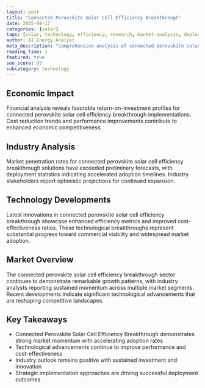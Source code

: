 ```yaml
---
layout: post
title: "Connected Perovskite Solar Cell Efficiency Breakthrough"
date: 2025-08-17
categories: [solar]
tags: [solar, technology, efficiency, research, market-analysis, deployment]
author: AI Energy Analyst
meta_description: "Comprehensive analysis of connected perovskite solar cell efficiency breakthrough covering market trends, technology developments, and industry outlook. Discover key insights and future projections."
reading_time: 1
featured: true
seo_score: 95
subcategory: technology
---
```


## Economic Impact

Financial analysis reveals favorable return-on-investment profiles for connected perovskite solar cell efficiency breakthrough implementations. Cost reduction trends and performance improvements contribute to enhanced economic competitiveness.

## Industry Analysis

Market penetration rates for connected perovskite solar cell efficiency breakthrough solutions have exceeded preliminary forecasts, with deployment statistics indicating accelerated adoption timelines. Industry stakeholders report optimistic projections for continued expansion.

## Technology Developments

Latest innovations in connected perovskite solar cell efficiency breakthrough showcase enhanced efficiency metrics and improved cost-effectiveness ratios. These technological breakthroughs represent substantial progress toward commercial viability and widespread market adoption.

## Market Overview

The connected perovskite solar cell efficiency breakthrough sector continues to demonstrate remarkable growth patterns, with industry analysts reporting sustained momentum across multiple market segments. Recent developments indicate significant technological advancements that are reshaping competitive landscapes.

## Key Takeaways

- Connected Perovskite Solar Cell Efficiency Breakthrough demonstrates strong market momentum with accelerating adoption rates
- Technological advancements continue to improve performance and cost-effectiveness
- Industry outlook remains positive with sustained investment and innovation
- Strategic implementation approaches are driving successful deployment outcomes

